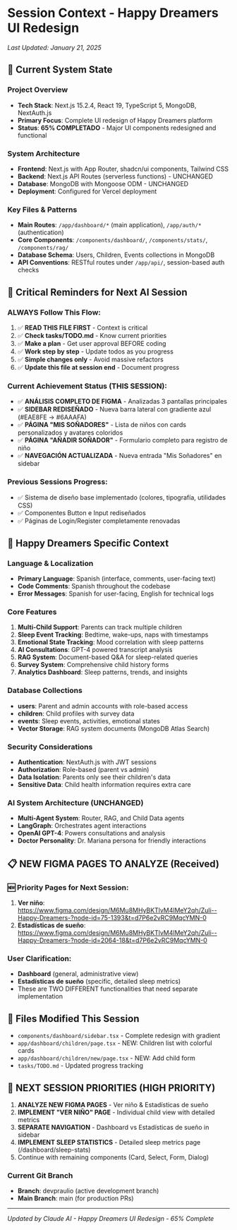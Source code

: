 # Session Context - Happy Dreamers UI Redesign

*Last Updated: January 21, 2025*

## 🎯 Current System State

### Project Overview
- **Tech Stack**: Next.js 15.2.4, React 19, TypeScript 5, MongoDB, NextAuth.js
- **Primary Focus**: Complete UI redesign of Happy Dreamers platform
- **Status**: **65% COMPLETADO** - Major UI components redesigned and functional

### System Architecture
- **Frontend**: Next.js with App Router, shadcn/ui components, Tailwind CSS
- **Backend**: Next.js API Routes (serverless functions) - UNCHANGED
- **Database**: MongoDB with Mongoose ODM - UNCHANGED
- **Deployment**: Configured for Vercel deployment

### Key Files & Patterns
- **Main Routes**: `/app/dashboard/*` (main application), `/app/auth/*` (authentication)
- **Core Components**: `/components/dashboard/`, `/components/stats/`, `/components/rag/`
- **Database Schema**: Users, Children, Events collections in MongoDB
- **API Conventions**: RESTful routes under `/app/api/`, session-based auth checks

## 🧠 Critical Reminders for Next AI Session

### ALWAYS Follow This Flow:
1. ✅ **READ THIS FILE FIRST** - Context is critical
2. ✅ **Check tasks/TODO.md** - Know current priorities  
3. ✅ **Make a plan** - Get user approval BEFORE coding
4. ✅ **Work step by step** - Update todos as you progress
5. ✅ **Simple changes only** - Avoid massive refactors
6. ✅ **Update this file at session end** - Document progress

### Current Achievement Status (THIS SESSION):
- ✅ **ANÁLISIS COMPLETO DE FIGMA** - Analizadas 3 pantallas principales
- ✅ **SIDEBAR REDISEÑADO** - Nueva barra lateral con gradiente azul (#EAE8FE → #6AAAFA)
- ✅ **PÁGINA "MIS SOÑADORES"** - Lista de niños con cards personalizados y avatares coloridos
- ✅ **PÁGINA "AÑADIR SOÑADOR"** - Formulario completo para registro de niño
- ✅ **NAVEGACIÓN ACTUALIZADA** - Nueva entrada "Mis Soñadores" en sidebar

### Previous Sessions Progress:
- ✅ Sistema de diseño base implementado (colores, tipografía, utilidades CSS)
- ✅ Componentes Button e Input rediseñados  
- ✅ Páginas de Login/Register completamente renovadas

## 🚀 Happy Dreamers Specific Context

### Language & Localization
- **Primary Language**: Spanish (interface, comments, user-facing text)
- **Code Comments**: Spanish throughout the codebase
- **Error Messages**: Spanish for user-facing, English for technical logs

### Core Features
1. **Multi-Child Support**: Parents can track multiple children
2. **Sleep Event Tracking**: Bedtime, wake-ups, naps with timestamps
3. **Emotional State Tracking**: Mood correlation with sleep patterns
4. **AI Consultations**: GPT-4 powered transcript analysis
5. **RAG System**: Document-based Q&A for sleep-related queries
6. **Survey System**: Comprehensive child history forms
7. **Analytics Dashboard**: Sleep patterns, trends, and insights

### Database Collections
- **users**: Parent and admin accounts with role-based access
- **children**: Child profiles with survey data
- **events**: Sleep events, activities, emotional states
- **Vector Storage**: RAG system documents (MongoDB Atlas Search)

### Security Considerations
- **Authentication**: NextAuth.js with JWT sessions
- **Authorization**: Role-based (parent vs admin)
- **Data Isolation**: Parents only see their children's data
- **Sensitive Data**: Child health information requires extra care

### AI System Architecture (UNCHANGED)
- **Multi-Agent System**: Router, RAG, and Child Data agents
- **LangGraph**: Orchestrates agent interactions
- **OpenAI GPT-4**: Powers consultations and analysis
- **Doctor Personality**: Dr. Mariana persona for friendly interactions

## 📋 NEW FIGMA PAGES TO ANALYZE (Received)

### 🆕 Priority Pages for Next Session:
1. **Ver niño**: https://www.figma.com/design/M6Mu8MHyBKTlvM4lMeY2qh/Zuli--Happy-Dreamers-?node-id=75-1393&t=d7P6e2vRC9MqcYMN-0
2. **Estadísticas de sueño**: https://www.figma.com/design/M6Mu8MHyBKTlvM4lMeY2qh/Zuli--Happy-Dreamers-?node-id=2064-18&t=d7P6e2vRC9MqcYMN-0

### User Clarification:
- **Dashboard** (general, administrative view)
- **Estadísticas de sueño** (specific, detailed sleep metrics)
- These are TWO DIFFERENT functionalities that need separate implementation

## 📁 Files Modified This Session
- `components/dashboard/sidebar.tsx` - Complete redesign with gradient
- `app/dashboard/children/page.tsx` - NEW: Children list with colorful cards
- `app/dashboard/children/new/page.tsx` - NEW: Add child form
- `tasks/TODO.md` - Updated progress tracking

## 🎯 NEXT SESSION PRIORITIES (HIGH PRIORITY)

1. **ANALYZE NEW FIGMA PAGES** - Ver niño & Estadísticas de sueño
2. **IMPLEMENT "VER NIÑO" PAGE** - Individual child view with detailed metrics
3. **SEPARATE NAVIGATION** - Dashboard vs Estadísticas de sueño in sidebar
4. **IMPLEMENT SLEEP STATISTICS** - Detailed sleep metrics page (/dashboard/sleep-stats)
5. Continue with remaining components (Card, Select, Form, Dialog)

### Current Git Branch
- **Branch**: devpraulio (active development branch)
- **Main Branch**: main (for production PRs)

---
*Updated by Claude AI - Happy Dreamers UI Redesign - 65% Complete*
